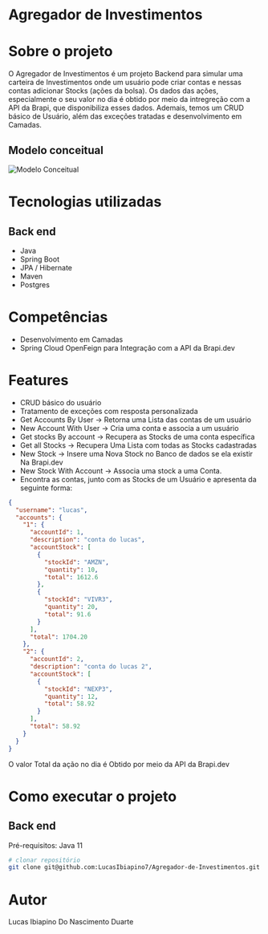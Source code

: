 # Agregador de Investimentos

# Sobre o projeto

O Agregador de Investimentos é um projeto Backend para simular uma carteira de Investimentos onde um usuário pode criar contas e nessas contas adicionar Stocks (ações da bolsa). 
Os dados das ações, especialmente o seu valor no dia é obtido por meio da intregreção com a API da Brapi, que disponibiliza esses dados. 
Ademais, temos um CRUD básico de Usuário, além das exceções tratadas e desenvolvimento em Camadas.

## Modelo conceitual
![Modelo Conceitual](https://github.com/LucasIbiapino7/assets/blob/main/imgs/agregador-of.png)

# Tecnologias utilizadas
## Back end
- Java
- Spring Boot
- JPA / Hibernate
- Maven
- Postgres
# Competências
- Desenvolvimento em Camadas
- Spring Cloud OpenFeign para Integração com a API da Brapi.dev
# Features
- CRUD básico do usuário
- Tratamento de exceções com resposta personalizada
- Get Accounts By User -> Retorna uma Lista das contas de um usuário
- New Account With User -> Cria uma conta e associa a um usuário
- Get stocks By account -> Recupera as Stocks de uma conta específica
- Get all Stocks -> Recupera Uma Lista com todas as Stocks cadastradas
- New Stock -> Insere uma Nova Stock no Banco de dados se ela existir Na Brapi.dev
- New Stock With Account -> Associa uma stock a uma Conta.
- Encontra as contas, junto com as Stocks de um Usuário e apresenta da seguinte forma:
```json
{
  "username": "lucas",
  "accounts": {
    "1": {
      "accountId": 1,
      "description": "conta do lucas",
      "accountStock": [
        {
          "stockId": "AMZN",
          "quantity": 10,
          "total": 1612.6
        },
        {
          "stockId": "VIVR3",
          "quantity": 20,
          "total": 91.6
        }
      ],
      "total": 1704.20
    },
    "2": {
      "accountId": 2,
      "description": "conta do lucas 2",
      "accountStock": [
        {
          "stockId": "NEXP3",
          "quantity": 12,
          "total": 58.92
        }
      ],
      "total": 58.92
    }
  }
}
```
O valor Total da ação no dia é Obtido por meio da API da Brapi.dev

# Como executar o projeto

## Back end
Pré-requisitos: Java 11

```bash
# clonar repositório
git clone git@github.com:LucasIbiapino7/Agregador-de-Investimentos.git
```
# Autor

Lucas Ibiapino Do Nascimento Duarte


